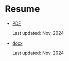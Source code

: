# Resume

- [PDF](./prem_phansuriyanon.pdf)

    Last updated: Nov, 2024

- [docx](./prem_phansuriyanon.docx)

    Last updated: Nov, 2024
